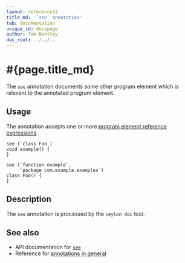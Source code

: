 ```yaml
---
layout: reference12
title_md: '`see` annotation'
tab: documentation
unique_id: docspage
author: Tom Bentley
doc_root: ../../..
---
```


# #{page.title_md}

The `see` annotation documents some other program element which is 
relevant to the annotated program element.

## Usage

The annotation accepts one or more [program element reference 
expressions](/documentation/current/tour/annotations/#the_metamodel).

<!-- try: -->
    see (`class Foo`)
    void example() {
    }
    
    see (`function example`, 
         `package com.example.examples`)
    class Foo() {
    }

## Description

The `see` annotation is processed by the `ceylon doc` tool.

## See also

* API documentation for [`see`](#{site.urls.apidoc_1_2}/index.html#see)
* Reference for [annotations in general](../../structure/annotation/)
